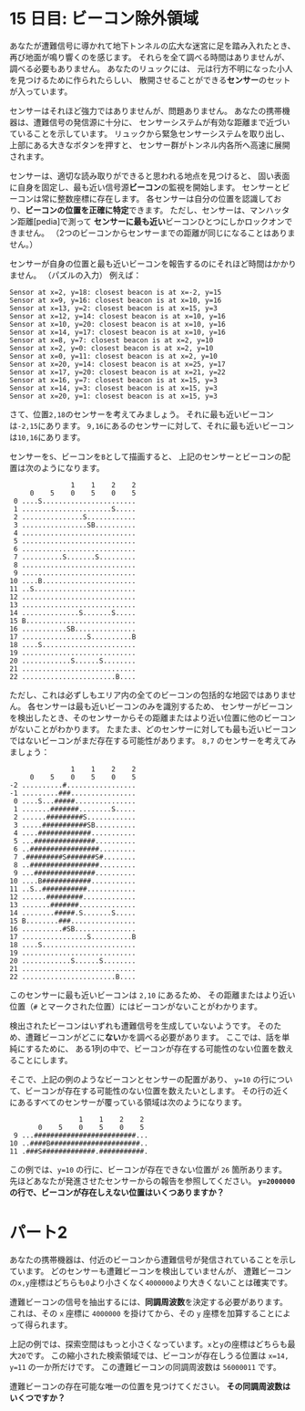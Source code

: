 # 15 日目: ビーコン除外領域

あなたが遭難信号に導かれて地下トンネルの広大な迷宮に足を踏み入れたとき、再び地面が鳴り響くのを感じます。
それらを全て調べる時間はありませんが、調べる必要もありません。
あなたのリュックには、
元は行方不明になった小人を見つけるために作られたらしい、
散開させることができる**センサー**のセットが入っています。

センサーはそれほど強力ではありませんが、問題ありません。
あなたの携帯機器は、遭難信号の発信源に十分に、
センサーシステムが有効な距離まで近づいていることを示しています。
リュックから緊急センサーシステムを取り出し、上部にある大きなボタンを押すと、
センサー群がトンネル内各所へ高速に展開されます。

センサーは、適切な読み取りができると思われる地点を見つけると、
固い表面に自身を固定し、最も近い信号源**ビーコン**の監視を開始します。
センサーとビーコンは常に整数座標に存在します。
各センサーは自分の位置を認識しており、**ビーコンの位置を正確に特定**できます。
ただし、センサーは、マンハッタン距離[pedia]で測って
**センサーに最も近い**ビーコンひとつにしかロックオンできません。
（2つのビーコンからセンサーまでの距離が同じになることはありません。）

センサーが自身の位置と最も近いビーコンを報告するのにそれほど時間はかかりません。
（パズルの入力）
例えば：

```
Sensor at x=2, y=18: closest beacon is at x=-2, y=15
Sensor at x=9, y=16: closest beacon is at x=10, y=16
Sensor at x=13, y=2: closest beacon is at x=15, y=3
Sensor at x=12, y=14: closest beacon is at x=10, y=16
Sensor at x=10, y=20: closest beacon is at x=10, y=16
Sensor at x=14, y=17: closest beacon is at x=10, y=16
Sensor at x=8, y=7: closest beacon is at x=2, y=10
Sensor at x=2, y=0: closest beacon is at x=2, y=10
Sensor at x=0, y=11: closest beacon is at x=2, y=10
Sensor at x=20, y=14: closest beacon is at x=25, y=17
Sensor at x=17, y=20: closest beacon is at x=21, y=22
Sensor at x=16, y=7: closest beacon is at x=15, y=3
Sensor at x=14, y=3: closest beacon is at x=15, y=3
Sensor at x=20, y=1: closest beacon is at x=15, y=3
```

さて、位置`2,18`のセンサーを考えてみましょう。
それに最も近いビーコンは`-2,15`にあります。
`9,16`にあるのセンサーに対して、それに最も近いビーコンは`10,16`にあります。

センサーを`S`、ビーコンを`B`として描画すると、
上記のセンサーとビーコンの配置は次のようになります。

```
               1    1    2    2
     0    5    0    5    0    5
 0 ....S.......................
 1 ......................S.....
 2 ...............S............
 3 ................SB..........
 4 ............................
 5 ............................
 6 ............................
 7 ..........S.......S.........
 8 ............................
 9 ............................
10 ....B.......................
11 ..S.........................
12 ............................
13 ............................
14 ..............S.......S.....
15 B...........................
16 ...........SB...............
17 ................S..........B
18 ....S.......................
19 ............................
20 ............S......S........
21 ............................
22 .......................B....
```

ただし、これは必ずしもエリア内の全てのビーコンの包括的な地図ではありません。
各センサーは最も近いビーコンのみを識別するため、
センサーがビーコンを検出したとき、そのセンサーからその距離またはより近い位置に他のビーコンがないことがわかります。
たまたま、どのセンサーに対しても最も近いビーコンではないビーコンがまだ存在する可能性があります。
`8,7` のセンサーを考えてみましょう：

```
               1    1    2    2
     0    5    0    5    0    5
-2 ..........#.................
-1 .........###................
 0 ....S...#####...............
 1 .......#######........S.....
 2 ......#########S............
 3 .....###########SB..........
 4 ....#############...........
 5 ...###############..........
 6 ..#################.........
 7 .#########S#######S#........
 8 ..#################.........
 9 ...###############..........
10 ....B############...........
11 ..S..###########............
12 ......#########.............
13 .......#######..............
14 ........#####.S.......S.....
15 B........###................
16 ..........#SB...............
17 ................S..........B
18 ....S.......................
19 ............................
20 ............S......S........
21 ............................
22 .......................B....
```

このセンサーに最も近いビーコンは `2,10` にあるため、
その距離またはより近い位置（`#` とマークされた位置）にはビーコンがないことがわかります。

検出されたビーコンはいずれも遭難信号を生成していないようです。
そのため、遭難ビーコンがどこに**ない**かを調べる必要があります。
ここでは、話を単純にするために、
ある1列の中で、ビーコンが存在する可能性のない位置を数えることにします。

そこで、上記の例のようなビーコンとセンサーの配置があり、
`y=10` の行について、ビーコンが存在する可能性のない位置を数えたいとします。
その行の近くにあるすべてのセンサーが覆っている領域は次のようになります。

```
                 1    1    2    2
       0    5    0    5    0    5
 9 ...#########################...
10 ..####B######################..
11 .###S#############.###########.
```

この例では、`y=10` の行に、ビーコンが存在できない位置が `26` 箇所あります。
先ほどあなたが発進させたセンサーからの報告を参照してください。
**`y=2000000` の行で、ビーコンが存在しえない位置はいくつありますか？**

<!--
<details><summary>解説</summary><div>

```haskell
```

</div></details>
-->

# パート2

あなたの携帯機器は、付近のビーコンから遭難信号が発信されていることを示しています。
どのセンサーも遭難ビーコンを検出していませんが、
遭難ビーコンの`x,y`座標はどちらも`0`より小さくなく`4000000`より大きくないことは確実です。

遭難ビーコンの信号を抽出するには、**同調周波数**を決定する必要があります。
これは、その `x` 座標に `4000000` を掛けてから、その `y` 座標を加算することによって得られます。

上記の例では、探索空間はもっと小さくなっています。`x`と`y`の座標はどちらも最大`20`です。
この縮小された検索領域では、ビーコンが存在しうる位置は `x=14, y=11` の一か所だけです。
この遭難ビーコンの同調周波数は `56000011` です。

遭難ビーコンの存在可能な唯一の位置を見つけてください。
**その同調周波数はいくつですか？**

<!--
<details><summary>解説</summary><div>

```haskell
```

</div></details>
-->
